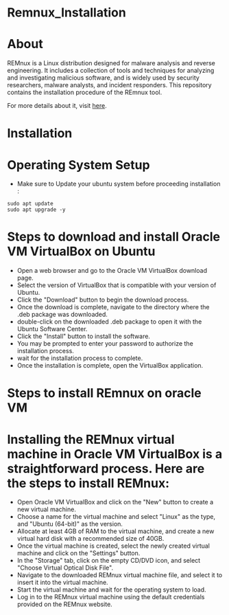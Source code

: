 # Remnux_Installation

# About
REMnux is a Linux distribution designed for malware analysis and reverse engineering. It includes a collection of tools and techniques for analyzing and investigating malicious software, and is widely used by security researchers, malware analysts, and incident responders.
This repository contains the installation procedure of the REmnux tool.

For more details about it, visit [here](https://docs.remnux.org/).

# Installation

# Operating System Setup

- Make sure to Update your ubuntu system before proceeding installation :
```
sudo apt update
sudo apt upgrade -y
```
# Steps to download and install Oracle VM VirtualBox on Ubuntu
- Open a web browser and go to the Oracle VM VirtualBox download page.
- Select the version of VirtualBox that is compatible with your version of Ubuntu.
- Click the "Download" button to begin the download process.
- Once the download is complete, navigate to the directory where the .deb package was downloaded.
- double-click on the downloaded .deb package to open it with the Ubuntu Software Center.
- Click the "Install" button to install the software.
- You may be prompted to enter your password to authorize the installation process.
- wait for the installation process to complete.
- Once the installation is complete, open the VirtualBox application.

# Steps to install REmnux on oracle VM 
# Installing the REMnux virtual machine in Oracle VM VirtualBox is a straightforward process. Here are the steps to install REMnux:

- Open Oracle VM VirtualBox and click on the "New" button to create a new virtual machine.
- Choose a name for the virtual machine and select "Linux" as the type, and "Ubuntu (64-bit)" as the version.
- Allocate at least 4GB of RAM to the virtual machine, and create a new virtual hard disk with a recommended size of 40GB.
- Once the virtual machine is created, select the newly created virtual machine and click on the "Settings" button.
- In the "Storage" tab, click on the empty CD/DVD icon, and select "Choose Virtual Optical Disk File".
- Navigate to the downloaded REMnux virtual machine file, and select it to insert it into the virtual machine.
- Start the virtual machine and wait for the operating system to load.
- Log in to the REMnux virtual machine using the default credentials provided on the REMnux website.
